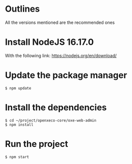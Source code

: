 # Outlines
All the versions mentioned are the recommended ones

# Install NodeJS 16.17.0
With the following link: https://nodejs.org/en/download/

# Update the package manager
```
$ npm update
```

# Install the dependencies
```
$ cd ~/project/openxeco-core/oxe-web-admin
$ npm install
```

# Run the project

```
$ npm start
```

